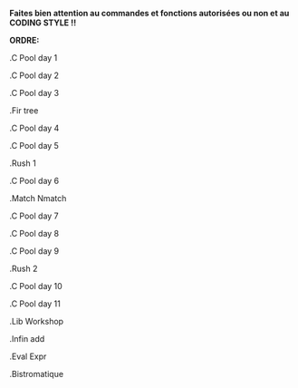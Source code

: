 **Faites bien attention au commandes et fonctions autorisées ou non et au CODING STYLE !!**


**ORDRE:**

.C Pool day 1

.C Pool day 2

.C Pool day 3

.Fir tree

.C Pool day 4

.C Pool day 5

.Rush 1

.C Pool day 6

.Match Nmatch

.C Pool day 7

.C Pool day 8

.C Pool day 9

.Rush 2

.C Pool day 10

.C Pool day 11

.Lib Workshop

.Infin add 

.Eval Expr

.Bistromatique
